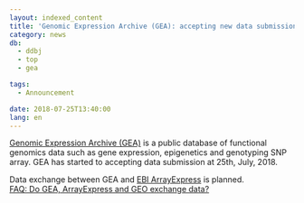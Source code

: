 ```yaml
---
layout: indexed_content
title: 'Genomic Expression Archive (GEA): accepting new data submission'
category: news
db:
  - ddbj
  - top
  - gea

tags:
  - Announcement

date: 2018-07-25T13:40:00
lang: en
---
```


<p><a href="/gea/index-e.html">Genomic Expression Archive (GEA)</a> is a public database of functional genomics data such as gene expression, epigenetics and genotyping SNP array. GEA has started to accepting data submission at 25th, July, 2018.</p>

<p>Data exchange between GEA and <a href="https://www.ebi.ac.uk/arrayexpress/">EBI ArrayExpress</a> is planned. <br><a href="/faq/en/gea-exchange-e.html">FAQ: Do GEA, ArrayExpress and GEO exchange data?</a></p>
